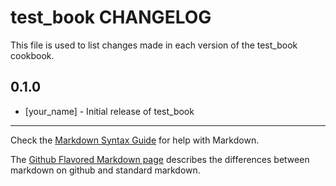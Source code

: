 test_book CHANGELOG
===================

This file is used to list changes made in each version of the test_book cookbook.

0.1.0
-----
- [your_name] - Initial release of test_book

- - -
Check the [Markdown Syntax Guide](http://daringfireball.net/projects/markdown/syntax) for help with Markdown.

The [Github Flavored Markdown page](http://github.github.com/github-flavored-markdown/) describes the differences between markdown on github and standard markdown.
